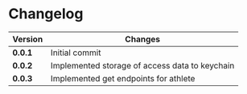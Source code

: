 # Changelog

Version | Changes
--- | ---
**0.0.1** | Initial commit
**0.0.2** | Implemented storage of access data to keychain
**0.0.3** | Implemented get endpoints for athlete
